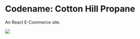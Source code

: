 # Codename: Cotton Hill Propane

An React E-Commerce site.


<img src="https://img.shields.io/badge/React-20232A?style=for-the-badge&logo=react&logoColor=61DAFB">